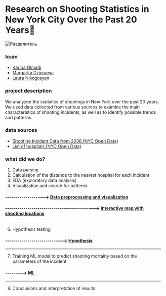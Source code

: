 
# Research on Shooting Statistics in New York City Over the Past 20 Years🗽

![Разделитель](path/to/image.png)

### team
-  [Karina Gkhadi](https://github.com/karinagkhadi)
-  [Margarita Dzjuraeva](https://github.com/djri007)
-  [Laura Nikogosyan](https://github.com/karinagkhadi/curry-sauce/tree/ce3bb185cc8c1425b1fa6e0a53eac1ce2dfb14f7/rental-housing-market-analysis)

### project description
We analyzed the statistics of shootings in New York over the past 20 years. We used data collected from various sources to examine the main characteristics of shooting incidents, as well as to identify possible trends and patterns.

### data sources
- [Shooting Incident Data from 2006 (NYC Open Data)](https://data.cityofnewyork.us/Public-Safety/NYPD-Shooting-Incident-Data-Historic-/833y-fsy8)
- [List of hospitals (NYC Open Data)](https://data.cityofnewyork.us/Health/Hospitals/833h-xwsx)

### what did we do?
1. Data parsing 
2. Calculation of the distance to the nearest hospital for each incident
3. EDA (exploratory data analysis)
4. Visualization and search for patterns

#### -------------------> [Data preprocessing and visualization](https://github.com/karinagkhadi/curry-sauce/blob/ec30d6b706a7b9942b5eea922df2f4ef587ec0a3/NY-shootings-analysis/data_preprocessing_and_visualisations.ipynb)
#### --------------------------------------------> [Interactive map with shooting locations](https://github.com/karinagkhadi/curry-sauce/blob/e1c0bdea1f1d2957c50e7d078dc01d8d7e5bb712/NY-shootings-analysis/map_NYPD.html)

____

6. Hypothesis testing
#### ----------------------------> [Hypothesis](https://github.com/karinagkhadi/curry-sauce/blob/1db3ea1a6c49298a60c56b1fb229c5f4d2b4d057/NY-shootings-analysis/hypothesis.ipynb)
- - - 
7. Training ML model to predict shooting mortality based on the parameters of the incident
#### --------> [ML](https://github.com/karinagkhadi/curry-sauce/blob/9ff154bc4c15ab9d6b70f0c7450bcb705d4cbf17/NY-shootings-analysis/ML.ipynb)
- - - 
8. Conclusions and interpretation of results
